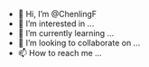 - 👋 Hi, I’m @ChenlingF
- 👀 I’m interested in ...
- 🌱 I’m currently learning ...
- 💞️ I’m looking to collaborate on ...
- 📫 How to reach me ...

<!---
ChenlingF/ChenlingF is a ✨ special ✨ repository because its `README.md` (this file) appears on your GitHub profile.
You can click the Preview link to take a look at your changes.
--->
